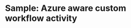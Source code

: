 # Sample: Azure aware custom workflow activity

<!-- https://docs.microsoft.com/en-us/dynamics365/customer-engagement/developer/sample-azure-aware-custom-workflow-activity -->